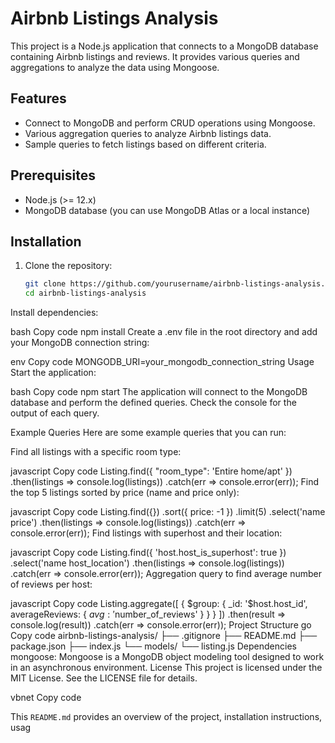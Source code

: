 # Airbnb Listings Analysis

This project is a Node.js application that connects to a MongoDB database containing Airbnb listings and reviews. It provides various queries and aggregations to analyze the data using Mongoose.

## Features

- Connect to MongoDB and perform CRUD operations using Mongoose.
- Various aggregation queries to analyze Airbnb listings data.
- Sample queries to fetch listings based on different criteria.

## Prerequisites

- Node.js (>= 12.x)
- MongoDB database (you can use MongoDB Atlas or a local instance)

## Installation

1. Clone the repository:
   ```bash
   git clone https://github.com/yourusername/airbnb-listings-analysis.git
   cd airbnb-listings-analysis
Install dependencies:

bash
Copy code
npm install
Create a .env file in the root directory and add your MongoDB connection string:

env
Copy code
MONGODB_URI=your_mongodb_connection_string
Usage
Start the application:

bash
Copy code
npm start
The application will connect to the MongoDB database and perform the defined queries. Check the console for the output of each query.

Example Queries
Here are some example queries that you can run:

Find all listings with a specific room type:

javascript
Copy code
Listing.find({ "room_type": 'Entire home/apt' })
  .then(listings => console.log(listings))
  .catch(err => console.error(err));
Find the top 5 listings sorted by price (name and price only):

javascript
Copy code
Listing.find({})
  .sort({ price: -1 })
  .limit(5)
  .select('name price')
  .then(listings => console.log(listings))
  .catch(err => console.error(err));
Find listings with superhost and their location:

javascript
Copy code
Listing.find({ 'host.host_is_superhost': true })
  .select('name host_location')
  .then(listings => console.log(listings))
  .catch(err => console.error(err));
Aggregation query to find average number of reviews per host:

javascript
Copy code
Listing.aggregate([
  { $group: { _id: '$host.host_id', averageReviews: { $avg: '$number_of_reviews' } } }
])
  .then(result => console.log(result))
  .catch(err => console.error(err));
Project Structure
go
Copy code
airbnb-listings-analysis/
├── .gitignore
├── README.md
├── package.json
├── index.js
└── models/
    └── listing.js
Dependencies
mongoose: Mongoose is a MongoDB object modeling tool designed to work in an asynchronous environment.
License
This project is licensed under the MIT License. See the LICENSE file for details.

vbnet
Copy code

This `README.md` provides an overview of the project, installation instructions, usag